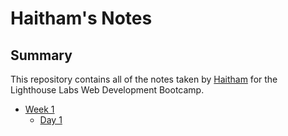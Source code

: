# Haitham's Notes

## Summary 

This repository contains all of the notes taken by [Haitham](https://www.lighthouselabs.ca) for the Lighthouse Labs Web Development Bootcamp.

* [Week 1](/Week_1)
  * [Day 1](/Week_1/Day_1)